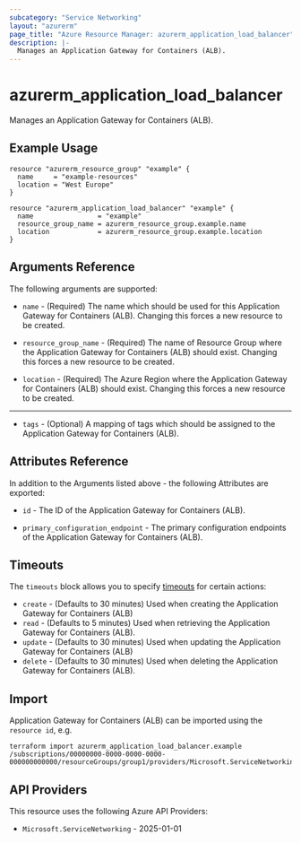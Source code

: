 ```yaml
---
subcategory: "Service Networking"
layout: "azurerm"
page_title: "Azure Resource Manager: azurerm_application_load_balancer"
description: |-
  Manages an Application Gateway for Containers (ALB).
---
```


# azurerm_application_load_balancer

Manages an Application Gateway for Containers (ALB).

## Example Usage

```hcl
resource "azurerm_resource_group" "example" {
  name     = "example-resources"
  location = "West Europe"
}

resource "azurerm_application_load_balancer" "example" {
  name                = "example"
  resource_group_name = azurerm_resource_group.example.name
  location            = azurerm_resource_group.example.location
}
```

## Arguments Reference

The following arguments are supported:

* `name` - (Required) The name which should be used for this Application Gateway for Containers (ALB). Changing this forces a new resource to be created.

* `resource_group_name` - (Required) The name of Resource Group where the Application Gateway for Containers (ALB) should exist. Changing this forces a new resource to be created.

* `location` - (Required) The Azure Region where the Application Gateway for Containers (ALB) should exist. Changing this forces a new resource to be created.

---

* `tags` - (Optional) A mapping of tags which should be assigned to the Application Gateway for Containers (ALB).

## Attributes Reference

In addition to the Arguments listed above - the following Attributes are exported: 

* `id` - The ID of the Application Gateway for Containers (ALB).

* `primary_configuration_endpoint` - The primary configuration endpoints of the Application Gateway for Containers (ALB).

## Timeouts

The `timeouts` block allows you to specify [timeouts](https://developer.hashicorp.com/terraform/language/resources/configure#define-operation-timeouts) for certain actions:

* `create` - (Defaults to 30 minutes) Used when creating the Application Gateway for Containers (ALB)
* `read` - (Defaults to 5 minutes) Used when retrieving the Application Gateway for Containers (ALB).
* `update` - (Defaults to 30 minutes) Used when updating the Application Gateway for Containers (ALB)
* `delete` - (Defaults to 30 minutes) Used when deleting the Application Gateway for Containers (ALB).

## Import

Application Gateway for Containers (ALB) can be imported using the `resource id`, e.g.

```shell
terraform import azurerm_application_load_balancer.example /subscriptions/00000000-0000-0000-0000-000000000000/resourceGroups/group1/providers/Microsoft.ServiceNetworking/trafficControllers/alb1
```

## API Providers
<!-- This section is generated, changes will be overwritten -->
This resource uses the following Azure API Providers:

* `Microsoft.ServiceNetworking` - 2025-01-01
